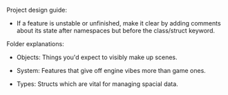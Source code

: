 Project design guide:

- If a feature is unstable or unfinished, make it clear by adding comments
about its state after namespaces but before the class/struct keyword.



Folder explanations:

- Objects: Things you'd expect to visibly make up scenes.

- System: Features that give off engine vibes more than game ones.

- Types: Structs which are vital for managing spacial data.

